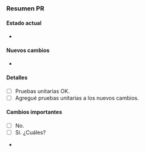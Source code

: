### Resumen PR
#### Estado actual
- 
#### Nuevos cambios
- 
#### Detalles
- [ ] Pruebas unitarias OK.
- [ ] Agregué pruebas unitarias a los nuevos cambios.

#### Cambios importantes
- [ ] No.
- [ ] Si. ¿Cuáles?
- 